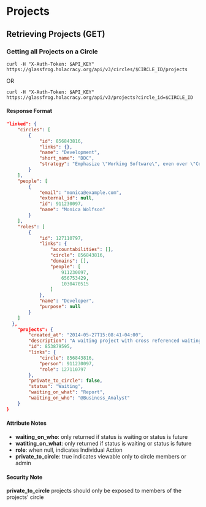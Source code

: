 Projects
==========

Retrieving Projects (GET)
--------------------------

### Getting all Projects on a Circle

`curl -H "X-Auth-Token: $API_KEY" https://glassfrog.holacracy.org/api/v3/circles/$CIRCLE_ID/projects`

OR

`curl -H "X-Auth-Token: $API_KEY" https://glassfrog.holacracy.org/api/v3/projects?circle_id=$CIRCLE_ID`


#### Response Format

```json
"linked": {
    "circles": [
        {
            "id": 856843816,
            "links": {},
            "name": "Development",
            "short_name": "DDC",
            "strategy": "Emphasize \"Working Software\", even over \"Comprehensive Documentation\""
        }
    ],
    "people": [
        {
            "email": "monica@example.com",
            "external_id": null,
            "id": 911230097,
            "name": "Monica Wolfson"
        }
    ],
    "roles": [
        {
            "id": 127110797,
            "links": {
                "accountabilities": [],
                "circle": 856843816,
                "domains": [],
                "people": [
                    911230097,
                    656753429,
                    1030470515
                ]
            },
            "name": "Developer",
            "purpose": null
        }
    ]
  },
    "projects": {
        "created_at": "2014-05-27T15:08:41-04:00",
        "description": "A waiting project with cross referenced waiting on info",
        "id": 853879595,
        "links": {
            "circle": 856843816,
            "person": 911230097,
            "role": 127110797
        },
        "private_to_circle": false,
        "status": "Waiting",
        "waiting_on_what": "Report",
        "waiting_on_who": "@Business_Analyst"
    }
}
```

#### Attribute Notes

  * **waiting_on_who**: only returned if status is waiting or status is future
  * **watiting_on_what**: only returned if status is waiting or status is future
  * **role**: when null, indicates Individual Action
  * **private_to_circle**: true indicates viewable only to circle members or admin

#### Security Note

**private_to_circle** projects should only be exposed to members of the projects' circle









